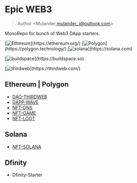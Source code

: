 # Epic WEB3

> Author <Mulander,mulander_j@outlook.com>

MonoRepo for bunch of Web3 DApp starters.

[![Ethtreum](https://img.shields.io/badge/network-ethereum-3498db.svg?)](https://ethereum.org/)
[![Polygon](https://img.shields.io/badge/network-polygon-7B3FE4.svg?)](https://polygon.technology/)
[![solana](https://img.shields.io/badge/network-solana-14f195.svg?)](https://solana.com)

[![buildspace](https://img.shields.io/badge/platform-buildspace-9d8eee.svg?)](https://buildspace.so)

[![thirdweb](https://img.shields.io/badge/util-thirdweb-A855F7.svg?)](https://thirdweb.com/)

## Ethereum | Polygon

- [DAO-THIRDWEB](/dao-thirdweb/)
- [DAPP-WAVE](/dapp-wave/)
- [NFT-DNS](/nft-dns/)
- [NFT-GAME](/nft-game/)
- [NFT-LOOT](/nft-loot/)

## Solana

- [NFT-SOLANA](/nft-sol/)

## Dfinity

- Dfinity-Starter
